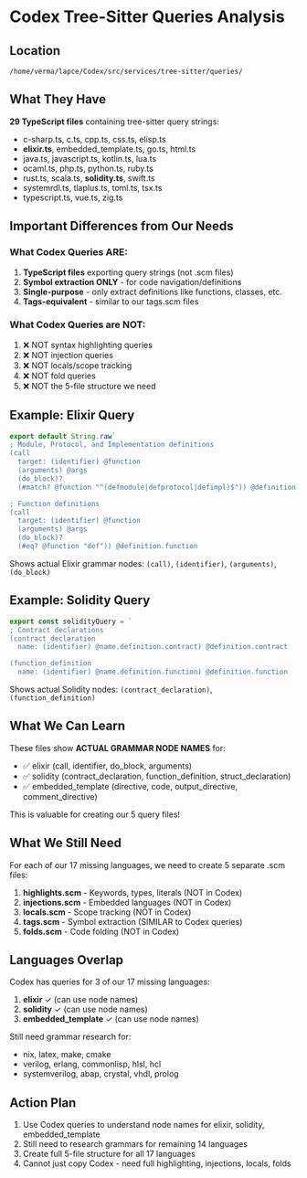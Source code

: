 # Codex Tree-Sitter Queries Analysis

## Location
`/home/verma/lapce/Codex/src/services/tree-sitter/queries/`

## What They Have

**29 TypeScript files** containing tree-sitter query strings:
- c-sharp.ts, c.ts, cpp.ts, css.ts, elisp.ts
- **elixir.ts**, embedded_template.ts, go.ts, html.ts
- java.ts, javascript.ts, kotlin.ts, lua.ts
- ocaml.ts, php.ts, python.ts, ruby.ts
- rust.ts, scala.ts, **solidity.ts**, swift.ts
- systemrdl.ts, tlaplus.ts, toml.ts, tsx.ts
- typescript.ts, vue.ts, zig.ts

## Important Differences from Our Needs

### What Codex Queries ARE:
1. **TypeScript files** exporting query strings (not .scm files)
2. **Symbol extraction ONLY** - for code navigation/definitions
3. **Single-purpose** - only extract definitions like functions, classes, etc.
4. **Tags-equivalent** - similar to our tags.scm files

### What Codex Queries are NOT:
1. ❌ NOT syntax highlighting queries
2. ❌ NOT injection queries  
3. ❌ NOT locals/scope tracking
4. ❌ NOT fold queries
5. ❌ NOT the 5-file structure we need

## Example: Elixir Query

```typescript
export default String.raw`
; Module, Protocol, and Implementation definitions
(call
  target: (identifier) @function
  (arguments) @args
  (do_block)?
  (#match? @function "^(defmodule|defprotocol|defimpl)$")) @definition.module

; Function definitions
(call
  target: (identifier) @function
  (arguments) @args
  (do_block)?
  (#eq? @function "def")) @definition.function
```

Shows actual Elixir grammar nodes: `(call)`, `(identifier)`, `(arguments)`, `(do_block)`

## Example: Solidity Query

```typescript
export const solidityQuery = `
; Contract declarations
(contract_declaration
  name: (identifier) @name.definition.contract) @definition.contract

(function_definition
  name: (identifier) @name.definition.function) @definition.function
```

Shows actual Solidity nodes: `(contract_declaration)`, `(function_definition)`

## What We Can Learn

These files show **ACTUAL GRAMMAR NODE NAMES** for:
- ✅ elixir (call, identifier, do_block, arguments)
- ✅ solidity (contract_declaration, function_definition, struct_declaration)
- ✅ embedded_template (directive, code, output_directive, comment_directive)

This is valuable for creating our 5 query files!

## What We Still Need

For each of our 17 missing languages, we need to create 5 separate .scm files:

1. **highlights.scm** - Keywords, types, literals (NOT in Codex)
2. **injections.scm** - Embedded languages (NOT in Codex)
3. **locals.scm** - Scope tracking (NOT in Codex)
4. **tags.scm** - Symbol extraction (SIMILAR to Codex queries)
5. **folds.scm** - Code folding (NOT in Codex)

## Languages Overlap

Codex has queries for 3 of our 17 missing languages:
1. **elixir** ✓ (can use node names)
2. **solidity** ✓ (can use node names)
3. **embedded_template** ✓ (can use node names)

Still need grammar research for:
- nix, latex, make, cmake
- verilog, erlang, commonlisp, hlsl, hcl
- systemverilog, abap, crystal, vhdl, prolog

## Action Plan

1. Use Codex queries to understand node names for elixir, solidity, embedded_template
2. Still need to research grammars for remaining 14 languages
3. Create full 5-file structure for all 17 languages
4. Cannot just copy Codex - need full highlighting, injections, locals, folds
